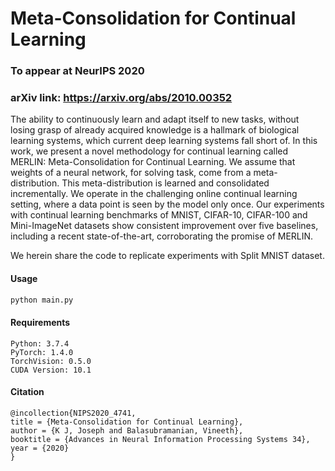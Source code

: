 # Meta-Consolidation for Continual Learning 
### To appear at NeurIPS 2020

### arXiv link: https://arxiv.org/abs/2010.00352

The ability to continuously learn and adapt itself to new tasks, without losing grasp of already acquired knowledge is a hallmark of biological learning systems, which current deep learning systems fall short of. In this work, we present a novel methodology for continual learning called MERLIN: Meta-Consolidation for Continual Learning.
We assume that weights of a neural network, for solving task, come from a meta-distribution. This meta-distribution is learned and consolidated incrementally. We operate in the challenging online continual learning setting, where a data point is seen by the model only once.
Our experiments with continual learning benchmarks of MNIST, CIFAR-10, CIFAR-100 and Mini-ImageNet datasets show consistent improvement over five baselines, including a recent state-of-the-art, corroborating the promise of MERLIN.

We herein share the code to replicate experiments with Split MNIST dataset.

#### Usage

```python
python main.py
```

#### Requirements

```shell script
Python: 3.7.4
PyTorch: 1.4.0
TorchVision: 0.5.0
CUDA Version: 10.1 
```

#### Citation

``` 
@incollection{NIPS2020_4741,
title = {Meta-Consolidation for Continual Learning},
author = {K J, Joseph and Balasubramanian, Vineeth},
booktitle = {Advances in Neural Information Processing Systems 34},
year = {2020}
}
```
